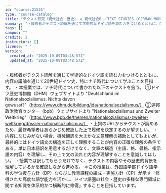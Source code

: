 ```yaml
---
id: "course:21525"
type: "course-catalog"
title: "テクスト研究（現代社会・歴史） a_現代社会B ／TEXT STUDIES (GERMAN MODERN SOCIETY AND HISTORY) a"
summary: "・履修者がテクスト読解を通じて学術的なドイツ語を読む力をつけるとともに、内容の議論を通じて20世紀ドイツ史、特にナチ時代について学ぶことを目指す。 ・本授業では、ナチ時代について書かれた以下のテクストを扱う。 ①ドイツ歴史博物館（DHM）ウ…"
tags: []
campus: ""
credits: 2
instructors: []
license: " "
version:
  created_at: "2025-10-09T03:48:57Z"
  updated_at: "2025-10-09T03:48:57Z"
---
```


・履修者がテクスト読解を通じて学術的なドイツ語を読む力をつけるとともに、内容の議論を通じて20世紀ドイツ史、特にナチ時代について学ぶことを目指す。 ・本授業では、ナチ時代について書かれた以下のテクストを扱う。 ①ドイツ歴史博物館（DHM）ウェブサイトより "Deutschland im Nationalsozialismus. Nichts davon gewusst?"（https://www.dhm.de/bildung/ida/nationalsozialismus/） ②連邦政治教育センター（bpb）ウェブサイトより "Nationalsozialismus und Zweiter Weltkrieg"（https://www.bpb.de/themen/nationalsozialismus-zweiter-weltkrieg/dossier-nationalsozialismus/） ・上掲のURLからテクストが読めるため、履修希望者はあらかじめ確認した上で履修を決定するのが望ましい。 ・内容になじみがない場合、機械翻訳を大まかな文意理解の補助としてもよいが、最終的にはドイツ語文の構造を正しく理解することが内容の正確な理解の条件である。単に日本語訳を用意するだけでなく、文章の構造（主語、格、骨格、指示語の内容）を理解し、その上で文の流れと内容が理解することを意識してほしい。 ・授業では訳してもらうだけでなく、テクストの内容やその歴史的背景を理解しているかを確認しながら進める。 ＊この授業は、外国語学部ドイツ語学科の学位授与方針（DP）ならびに教育課程の編成・実施方針（CP）が示す「修得された高度な語学能力を活かし、ドイツ語圏の社会・歴史の多様な専門領域に関する知識を体系的かつ横断的に修得」することを目指しています。
